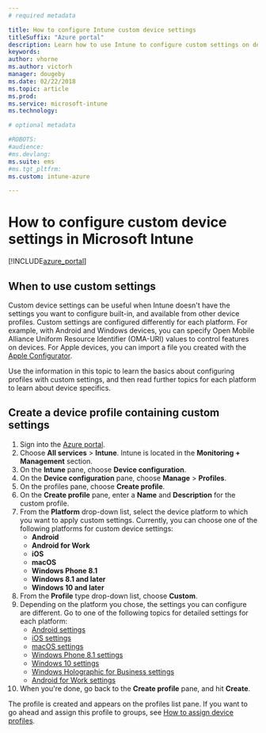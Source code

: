 ```yaml
---
# required metadata

title: How to configure Intune custom device settings
titleSuffix: "Azure portal"
description: Learn how to use Intune to configure custom settings on devices you manage."
keywords:
author: vhorne
ms.author: victorh
manager: dougeby
ms.date: 02/22/2018
ms.topic: article
ms.prod:
ms.service: microsoft-intune
ms.technology:

# optional metadata

#ROBOTS:
#audience:
#ms.devlang:
ms.suite: ems
#ms.tgt_pltfrm:
ms.custom: intune-azure

---
```


# How to configure custom device settings in Microsoft Intune

[!INCLUDE[azure_portal](./includes/azure_portal.md)]

## When to use custom settings

Custom device settings can be useful when Intune doesn't have the settings you want to configure built-in, and available from other device profiles.
Custom settings are configured differently for each platform. For example, with Android and Windows devices, you can specify Open Mobile Alliance Uniform Resource Identifier (OMA-URI) values to control features on devices. For Apple devices, you can import a file you created with the [Apple Configurator](https://itunes.apple.com/us/app/apple-configurator-2/id1037126344?mt=12).

Use the information in this topic to learn the basics about configuring profiles with custom settings, and then read further topics for each platform to learn about device specifics.

## Create a device profile containing custom settings

1. Sign into the [Azure portal](https://portal.azure.com).
2. Choose **All services** > **Intune**. Intune is located in the **Monitoring + Management** section.
3. On the **Intune** pane, choose **Device configuration**.
2. On the **Device configuration** pane, choose **Manage** > **Profiles**.
3. On the profiles pane, choose **Create profile**.
4. On the **Create profile** pane, enter a **Name** and **Description** for the custom profile.
5. From the **Platform** drop-down list, select the device platform to which you want to apply custom settings. Currently, you can choose one of the following platforms for custom device settings:
	- **Android**
	- **Android for Work**
	- **iOS**
	- **macOS**
	- **Windows Phone 8.1**
	- **Windows 8.1 and later**
	- **Windows 10 and later**
6. From the **Profile** type drop-down list, choose **Custom**.
7. Depending on the platform you chose, the settings you can configure are different. Go to one of the following topics for detailed settings for each platform:
	- [Android settings](custom-settings-android.md)
	- [iOS settings](custom-settings-ios.md)
	- [macOS settings](custom-settings-macos.md)
	- [Windows Phone 8.1 settings](custom-settings-windows-phone-8-1.md)
	- [Windows 10 settings](custom-settings-windows-10.md)
	- [Windows Holographic for Business settings](custom-settings-windows-holographic.md)
	- [Android for Work settings](custom-settings-android-for-work.md)
8. When you're done, go back to the **Create profile** pane, and hit **Create**.

The profile is created and appears on the profiles list pane.
If you want to go ahead and assign this profile to groups, see [How to assign device profiles](device-profile-assign.md).
